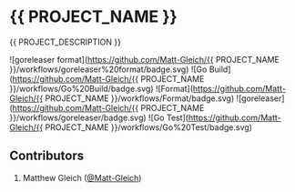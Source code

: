 # {{ PROJECT_NAME }}

{{ PROJECT_DESCRIPTION }}

![goreleaser format](https://github.com/Matt-Gleich/{{ PROJECT_NAME }}/workflows/goreleaser%20format/badge.svg)
![Go Build](https://github.com/Matt-Gleich/{{ PROJECT_NAME }}/workflows/Go%20Build/badge.svg)
![Format](https://github.com/Matt-Gleich/{{ PROJECT_NAME }}/workflows/Format/badge.svg)
![goreleaser](https://github.com/Matt-Gleich/{{ PROJECT_NAME }}/workflows/goreleaser/badge.svg)
![Go Test](https://github.com/Matt-Gleich/{{ PROJECT_NAME }}/workflows/Go%20Test/badge.svg)

## Contributors

1. Matthew Gleich ([@Matt-Gleich]("http://www.github.com/Matt-Gleich"))
